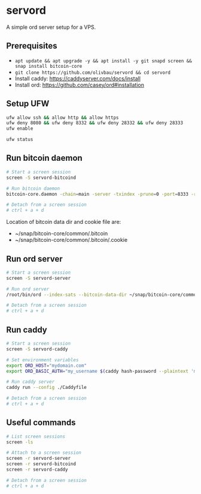 # servord

A simple ord server setup for a VPS.

## Prerequisites

* `apt update && apt upgrade -y && apt install -y git snapd screen && snap install bitcoin-core`
* `git clone https://github.com/olivbau/servord && cd servord`
* Install caddy: https://caddyserver.com/docs/install
* Install ord: https://github.com/casey/ord#installation

## Setup UFW
```bash
ufw allow ssh && allow http && allow https
ufw deny 8080 && ufw deny 8332 && ufw deny 28332 && ufw deny 28333
ufw enable

ufw status
```

## Run bitcoin daemon

```bash
# Start a screen session
screen -S servord-bitcoind

# Run bitcoin daemon
bitcoin-core.daemon -chain=main -server -txindex -prune=0 -port=8333 -rpcport=8332

# Detach from a screen session
# ctrl + a + d
```

Location of bitcoin data dir and cookie file are:
* ~/snap/bitcoin-core/common/.bitcoin
* ~/snap/bitcoin-core/common/.bitcoin/.cookie


## Run ord server

```bash
# Start a screen session
screen -S servord-server

# Run ord server
/root/bin/ord --index-sats --bitcoin-data-dir ~/snap/bitcoin-core/common/.bitcoin server --address 127.0.0.1 --http-port 8080

# Detach from a screen session
# ctrl + a + d
```

## Run caddy

```bash
# Start a screen session
screen -S servord-caddy

# Set environment variables
export ORD_HOST="mydomain.com"
export ORD_BASIC_AUTH="my_username $(caddy hash-password --plaintext 'my_password')"

# Run caddy server
caddy run --config ./Caddyfile

# Detach from a screen session
# ctrl + a + d
```

## Useful commands

```bash
# List screen sessions
screen -ls

# Attach to a screen session
screen -r servord-server
screen -r servord-bitcoind
screen -r servord-caddy

# Detach from a screen session
# ctrl + a + d
```
